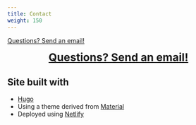 ```yaml
---
title: Contact
weight: 150
---
```


<a href="javascript:location='mailto:\u0042\u0072\u0075\u0063\u0065\u0054\u0045\u0063\u006b\u0065\u006c\u0040\u0067\u006d\u0061\u0069\u006c\u002e\u0063\u006f\u006d';void 0">Questions? Send an email!</a>

<div style="text-align:center;font-size:175%;font-weight:bold">
<a href="javascript:location='mailto:\u0042\u0072\u0075\u0063\u0065\u0054\u0045\u0063\u006b\u0065\u006c\u0040\u0067\u006d\u0061\u0069\u006c\u002e\u0063\u006f\u006d';void 0">Questions? Send an email!</a>
</div>

## Site built with

- <a href="https://www.gohugo.io" target="_blank">Hugo</a>
- Using a theme derived from <a href="http://github.com/digitalcraftsman/hugo-material-docs" target="_blank">Material</a>
- Deployed using <a href="https://www.netlify.com/">Netlify</a>
